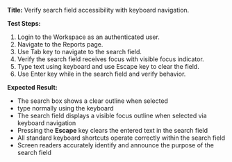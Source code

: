 **Title:** Verify search field accessibility with keyboard navigation.

**Test Steps:**
1. Login to the Workspace as an authenticated user.
2. Navigate to the Reports page.
3. Use Tab key to navigate to the search field.
4. Verify the search field receives focus with visible focus indicator.
5. Type text using keyboard and use Escape key to clear the field.
6. Use Enter key while in the search field and verify behavior.

**Expected Result:**
- The search box shows a clear outline when selected
- type normally using the keyboard
- The search field displays a visible focus outline when selected via keyboard navigation
- Pressing the **Escape** key clears the entered text in the search field
- All standard keyboard shortcuts operate correctly within the search field
- Screen readers accurately identify and announce the purpose of the search field
